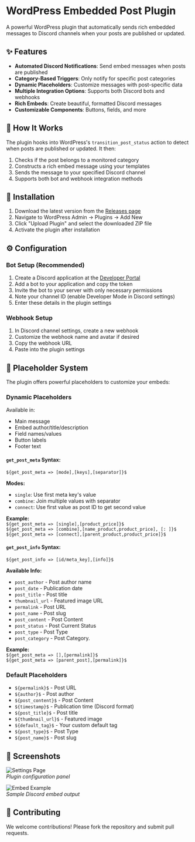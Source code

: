 # WordPress Embedded Post Plugin

A powerful WordPress plugin that automatically sends rich embedded messages to Discord channels when your posts are published or updated.

## ✨ Features

- **Automated Discord Notifications**: Send embed messages when posts are published
- **Category-Based Triggers**: Only notify for specific post categories
- **Dynamic Placeholders**: Customize messages with post-specific data
- **Multiple Integration Options**: Supports both Discord bots and webhooks
- **Rich Embeds**: Create beautiful, formatted Discord messages
- **Customizable Components**: Buttons, fields, and more

## 🚀 How It Works

The plugin hooks into WordPress's `transition_post_status` action to detect when posts are published or updated. It then:

1. Checks if the post belongs to a monitored category
2. Constructs a rich embed message using your templates
3. Sends the message to your specified Discord channel
4. Supports both bot and webhook integration methods

## 🔌 Installation

1. Download the latest version from the [Releases page](#)
2. Navigate to WordPress Admin → Plugins → Add New
3. Click "Upload Plugin" and select the downloaded ZIP file
4. Activate the plugin after installation

## ⚙️ Configuration

### Bot Setup (Recommended)
1. Create a Discord application at the [Developer Portal](https://discord.com/developers/applications)
2. Add a bot to your application and copy the token
3. Invite the bot to your server with only necessary permissions
4. Note your channel ID (enable Developer Mode in Discord settings)
5. Enter these details in the plugin settings

### Webhook Setup
1. In Discord channel settings, create a new webhook
2. Customize the webhook name and avatar if desired
3. Copy the webhook URL
4. Paste into the plugin settings

## 📝 Placeholder System

The plugin offers powerful placeholders to customize your embeds:

### Dynamic Placeholders
Available in:
- Main message
- Embed author/title/description
- Field names/values
- Button labels
- Footer text

#### `get_post_meta` Syntax:
`${get_post_meta => [mode],[keys],[separator]}$`

**Modes:**
- `single`: Use first meta key's value
- `combine`: Join multiple values with separator
- `connect`: Use first value as post ID to get second value

**Example:**  
`${get_post_meta => [single],[product_price]}$`  
`${get_post_meta => [combine],[name_product,product_price], [: ]}$`  
`${get_post_meta => [connect],[parent_product,product_price]}$`  

#### `get_post_info` Syntax:
`${get_post_info => [id/meta_key],[info]}$`

**Available Info:**
- `post_author` - Post author name
- `post_date` - Publication date
- `post_title` - Post title
- `thumbnail_url` - Featured image URL
- `permalink` - Post URL
- `post_name` - Post slug
- `post_content` - Post Content
- `post_status` - Post Current Status
- `post_type` - Post Type
- `post_category` - Post Category.

**Example:**  
`${get_post_meta => [],[permalink]}$`  
`${get_post_meta => [parent_post],[permalink]}$`  

### Default Placeholders
- `${permalink}$` - Post URL
- `${author}$` - Post author
- `${post_content}$` - Post Content
- `${timestamp}$` - Publication time (Discord format)
- `${post_title}$` - Post title
- `${thumbnail_url}$` - Featured image
- `${default_tag}$` - Your custom default tag
- `${post_type}$` - Post Type
- `${post_name}$` - Post slug

## 📸 Screenshots

![Settings Page]()  
*Plugin configuration panel*

![Embed Example]()  
*Sample Discord embed output*

## 🤝 Contributing

We welcome contributions! Please fork the repository and submit pull requests.
